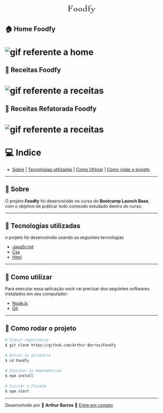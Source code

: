<h1 align="center">
  <img src="projeto-foodfy/public/assets/logo.png" alt="Imagem referente a o site">
</h1>

## :house: Home Foodfy

<h1>
  <img src="https://ik.imagekit.io/xlj9cejf8v/home.foodfy_Iej-kMb-9.gif" alt="gif referente a home">
</h1>

## :spaghetti: Receitas Foodfy
<h1>
  <img src="https://ik.imagekit.io/xlj9cejf8v/receitas_7iIDQQsGw.gif" alt="gif referente a receitas">
</h1>

## :spaghetti: Receitas Refatorada Foodfy
<h1>
  <img src="https://ik.imagekit.io/xlj9cejf8v/desafiorefatorandoofoodfy__glhSs5We.gif" alt="gif referente a receitas">
</h1>

# :computer: Indice
- [Sobre](#bookmark-sobre) | [Tecnologias utilizadas](#rocket-tecnologias-utilizadas) | [Como Utilizar](#electric_plug-como-utilizar) | [Como rodar o projeto](#file_folder-como-rodar-o-projeto)

---

## :bookmark: Sobre

O projeto **Foodfy** foi desenvolvido no curso do **Bootcamp Launch Base**, com o objetivo de práticar todo conteúdo estudado dentro do curso. 

---

## :rocket: Tecnologias utilizadas

o projeto foi desenvolvido usando as seguintes tecnologias

- [JavaScript](https://developer.mozilla.org/pt-BR/docs/Web/JavaScript)
- [Css](https://www.w3schools.com/Css/)
- [Html](https://www.w3schools.com/html/)

---

## :electric_plug: Como utilizar
Para executar essa aplicação você vai precisar dos seguintes softwares instalados em seu computador:
- [NodeJs](https://nodejs.org/en/)
- [Git](https://git-scm.com/)

---

## :file_folder: Como rodar o projeto

```bash
# Clonar repositório
$ git clone https://github.com/Arthur-Barros/Foodfy

# Entrar no diretório
$ cd Foodfy

# Instalar as dependências
$ npm install

# Iniciar o Projeto
$ npm start

```
---

Desenvolvido por :purple_heart: **Arthur Barros** :email: [Entre em contato](https://www.linkedin.com/in/arthur-barros-/)
